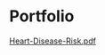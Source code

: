 # Portfolio

[Heart-Disease-Risk.pdf](https://github.com/abrink13/Data-Science-Portfolio/files/10726274/Heart-Disease-Risk.pdf)

